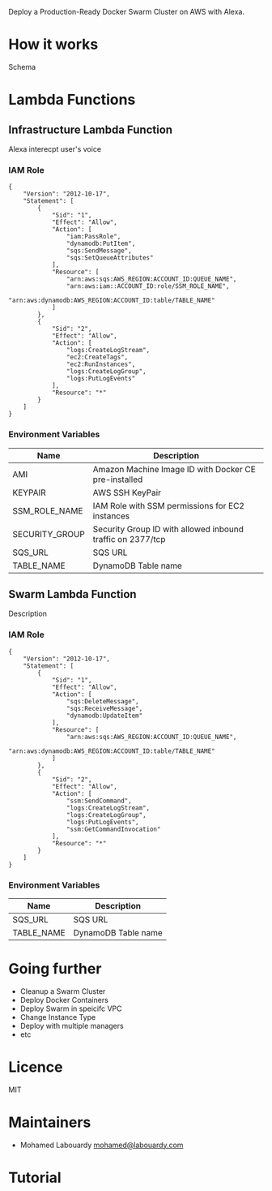 Deploy a Production-Ready Docker Swarm Cluster on AWS with Alexa.

# How it works

Schema

# Lambda Functions

## Infrastructure Lambda Function

Alexa interecpt user's voice

### IAM Role

```
{
    "Version": "2012-10-17",
    "Statement": [
        {
            "Sid": "1",
            "Effect": "Allow",
            "Action": [
                "iam:PassRole",
                "dynamodb:PutItem",
                "sqs:SendMessage",
                "sqs:SetQueueAttributes"
            ],
            "Resource": [
                "arn:aws:sqs:AWS_REGION:ACCOUNT_ID:QUEUE_NAME",
                "arn:aws:iam::ACCOUNT_ID:role/SSM_ROLE_NAME",
                "arn:aws:dynamodb:AWS_REGION:ACCOUNT_ID:table/TABLE_NAME"
            ]
        },
        {
            "Sid": "2",
            "Effect": "Allow",
            "Action": [
                "logs:CreateLogStream",
                "ec2:CreateTags",
                "ec2:RunInstances",
                "logs:CreateLogGroup",
                "logs:PutLogEvents"
            ],
            "Resource": "*"
        }
    ]
}
```

### Environment Variables

| Name | Description |
| ---- | ----------- |
| AMI  | Amazon Machine Image ID with Docker CE pre-installed |
| KEYPAIR | AWS SSH KeyPair |
| SSM_ROLE_NAME | IAM Role with SSM permissions for EC2 instances |
| SECURITY_GROUP | Security Group ID with allowed inbound traffic on 2377/tcp |
| SQS_URL | SQS URL |
| TABLE_NAME | DynamoDB Table name |

## Swarm Lambda Function

Description

### IAM Role

```
{
    "Version": "2012-10-17",
    "Statement": [
        {
            "Sid": "1",
            "Effect": "Allow",
            "Action": [
                "sqs:DeleteMessage",
                "sqs:ReceiveMessage",
                "dynamodb:UpdateItem"
            ],
            "Resource": [
                "arn:aws:sqs:AWS_REGION:ACCOUNT_ID:QUEUE_NAME",
                "arn:aws:dynamodb:AWS_REGION:ACCOUNT_ID:table/TABLE_NAME"
            ]
        },
        {
            "Sid": "2",
            "Effect": "Allow",
            "Action": [
                "ssm:SendCommand",
                "logs:CreateLogStream",
                "logs:CreateLogGroup",
                "logs:PutLogEvents",
                "ssm:GetCommandInvocation"
            ],
            "Resource": "*"
        }
    ]
}
```

### Environment Variables

| Name | Description |
| ---- | ----------- |
| SQS_URL | SQS URL |
| TABLE_NAME | DynamoDB Table name |

# Going further

* Cleanup a Swarm Cluster
* Deploy Docker Containers
* Deploy Swarm in speicifc VPC
* Change Instance Type
* Deploy with multiple managers
* etc

# Licence

MIT

# Maintainers

* Mohamed Labouardy <mohamed@labouardy.com>

# Tutorial
